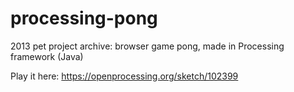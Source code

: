 # processing-pong
2013 pet project archive: browser game pong, made in Processing framework (Java)

Play it here:
https://openprocessing.org/sketch/102399
